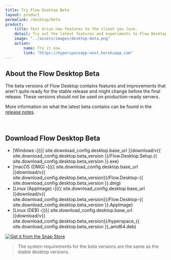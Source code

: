 ```yaml
---
title: Try Flow Desktop Beta
layout: product
permalink: /desktop/beta
product:
    title: Test drive new features to the client you love.
    detail: Try out the latest features and experiments to Flow Desktop with the beta versions of Flow Desktop. View what's next, give feedback, and help make Flow Desktop the fluffiest client it can be.
    image: "../assets/images/desktop-beta.png"
    action:
        name: Try it now
        link: "https://hyperspaceapp-next.herokuapp.com"
---
```


## About the Flow Desktop Beta

The beta versions of Flow Desktop contains features and improvements that aren't quite ready for the stable release and might change before the final release. These versions should _not_ be used on production-ready servers.

More information on what the latest beta contains can be found in the [release notes](../_releases/desktop-beta.md).

<br/>

## Download Flow Desktop Beta

- [Windows &rsaquo;]({{ site.download_config.desktop.base_url }}download/v{{ site.download_config.desktop.beta_version }}/Flow.Desktop.Setup.{{ site.download_config.desktop.beta_version }}.exe)
- [macOS (DMG) &rsaquo;]({{ site.download_config.desktop.base_url }}download/v{{ site.download_config.desktop.beta_version}}/Flow.Desktop-{{ site.download_config.desktop.beta_version }}.dmg)
- [Linux (AppImage) &rsaquo;]({{ site.download_config.desktop.base_url }}download/v{{ site.download_config.desktop.beta_version}}/Flow.Desktop-{{ site.download_config.desktop.beta_version }}.AppImage)
- [Linux (DEB) &rsaquo;]({{ site.download_config.desktop.base_url }}download/v{{ site.download_config.desktop.beta_version}}/hyperspace_{{ site.download_config.desktop.beta_version }}_amd64.deb)

<a href="https://snapcraft.io/hyperspace"> <img alt="Get it from the Snap Store" src="https://snapcraft.io/static/images/badges/en/snap-store-black.svg" /> </a>

> The system requirements for the beta versions are the same as the stable desktop versions.